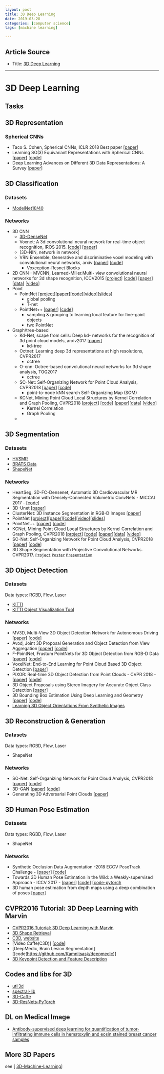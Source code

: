```yaml
---
layout: post
title: 3D Deep Learning
date: 2019-03-28
categories: [computer science]
tags: [machine learning]

---
```


## Article Source
* Title: [3D Deep Learning](https://github.com/barrykui/3d-deep-learning)

---

# 3D Deep Learning

## Tasks

## 3D Representation

### Spherical CNNs
  - Taco S. Cohen, Spherical CNNs, ICLR 2018 Best paper [[paper](https://openreview.net/forum?id=Hkbd5xZRb)] 
  - Learning SO(3) Equivariant Representations with Spherical CNNs [[paper](https://arxiv.org/pdf/1711.06721v2.pdf)] [[code](https://github.com/daniilidis-group/spherical-cnn)]
  - Deep Learning Advances on Different 3D Data
Representations: A Survey  [[paper](https://arxiv.org/pdf/1808.01462.pdf)] 


## 3D Classification

### Datasets

  - [ModelNet10/40](http://3dshapenets.cs.princeton.edu)

### Networks

  - 3D CNN
      - [3D-DenseNet](https://github.com/barrykui/3ddensenet.torch)
      - Voxnet: A 3d convolutional neural network for real-time object recognition, IROS 2015.  [[code](https://github.com/dimatura/voxnet)] [[paper](http://arxiv.org/abs/1505.00880)]
      - [3D-NIN, network in network]
      - VRN Ensemble, Generative and discriminative voxel modeling with convolutional neural networks, arxiv [[paper](https://arxiv.org/pdf/1608.04236.pdf)] [[code](https://github.com/ajbrock/Generative-and-Discriminative-Voxel-Modeling)]
        - Voxception-Resnet Blocks
  - 2D CNN
        - MVCNN, Learned-Miller.Multi- view convolutional neural networks for 3d shape recognition, ICCV2015 [[project](http://vis-www.cs.umass.edu/mvcnn/)] [[code](https://github.com/suhangpro/mvcnn)] [[paper](http://arxiv.org/abs/1505.00880)][[data](http://maxwell.cs.umass.edu/mvcnn-data/)] [[video](http://vis-www.cs.umass.edu/mvcnn/docs/1694_video.mp4)]
  - Point
      - PointNet [[project](http://stanford.edu/~rqi/pointnet/)][[paper](http://arxiv.org/abs/1612.00593)][[code](https://github.com/charlesq34/pointnet)][[video](https://www.youtube.com/watch?v=Cge-hot0Oc0)][[slides](http://stanford.edu/~rqi/pointnet/docs/cvpr17_pointnet_slides.pdf)]
        - global pooling
        - T-net
      - PointNet++ [[paper](https://arxiv.org/pdf/1706.02413.pdf)] [[code](https://github.com/charlesq34/pointnet2)] 
        - sampling & grouping to learning local feature for fine-gaint objects
        - two PointNet
  - Graph/tree-based 
      - Kd-Net, scape from cells: Deep kd- networks for the recognition of 3d point cloud models, arxiv2017 [[paper](http://arxiv.org/abs/1704.01222)]
        - kd-tree
      - Octnet: Learning deep 3d representations at high resolutions, CVPR2017 
        - octree
      - O-cnn: Octree-based convolutional neural networks for 3d shape analysis, TOG2017
        - octree
      - SO-Net: Self-Organizing Network for Point Cloud Analysis, CVPR2018 [[paper](https://arxiv.org/abs/1803.04249)]  [[code](https://github.com/lijx10/SO-Net)]
        - point-to-node kNN search Self-Organizing Map (SOM)  
      - KCNet, Mining Point Cloud Local Structures by Kernel Correlation and Graph Pooling, CVPR2018   [[project](http://vis-www.cs.umass.edu/mvcnn/)] [[code](https://github.com/suhangpro/mvcnn)] [[paper](http://arxiv.org/abs/1505.00880)][[data](http://maxwell.cs.umass.edu/mvcnn-data/)] [[video](http://vis-www.cs.umass.edu/mvcnn/docs/1694_video.mp4)]
        - Kernel Correlation
        - Graph Pooling
      - 

## 3D Segmentation

### Datasets

  - [HVSMR](http://segchd.csail.mit.edu/data.html)
  - [BRATS Data](https://sites.google.com/site/braintumorsegmentation/home/brats2015)
  - [ShapeNet]()

### Networks

  - HeartSeg, 3D-FC-Densenet, Automatic 3D Cardiovascular MR Segmentation with 
Densely-Connected Volumetric ConvNets - MICCAI 2017 - [[code](https://github.com/yulequan/HeartSeg)]
  - 3D-Unet [[paper](http://lmb.informatik.uni-freiburg.de/Publications/2016/CABR16/cicek16miccai.pdf)]
  - ClusterNet: 3D Instance Segmentation in RGB-D Images [[paper](https://arxiv.org/pdf/1807.08894.pdf)]
  - PointNet [[project](http://stanford.edu/~rqi/pointnet/)][[paper](http://arxiv.org/abs/1612.00593)][[code](https://github.com/charlesq34/pointnet)][[video](https://www.youtube.com/watch?v=Cge-hot0Oc0)][[slides](http://stanford.edu/~rqi/pointnet/docs/cvpr17_pointnet_slides.pdf)]
  - PointNet++ [[paper](https://arxiv.org/pdf/1706.02413.pdf)] [[code](https://github.com/charlesq34/pointnet2)] 
  - KCNet, Mining Point Cloud Local Structures by Kernel Correlation and Graph Pooling, CVPR2018   [[project](http://vis-www.cs.umass.edu/mvcnn/)] [[code](https://github.com/suhangpro/mvcnn)] [[paper](http://arxiv.org/abs/1505.00880)][[data](http://maxwell.cs.umass.edu/mvcnn-data/)] [[video](http://vis-www.cs.umass.edu/mvcnn/docs/1694_video.mp4)]
  - SO-Net: Self-Organizing Network for Point Cloud Analysis, CVPR2018 [[paper](https://arxiv.org/abs/1803.04249)]  [[code](https://github.com/lijx10/SO-Net)]
  - 3D Shape Segmentation with Projective Convolutional Networks. CVPR2017. [`Project`](http://people.cs.umass.edu/~kalo/papers/shapepfcn/) [`Poster`](http://people.cs.umass.edu/~kalo/papers/shapepfcn/ShapePFCN_poster.pdf) [`Presentation`](http://people.cs.umass.edu/~kalo/papers/shapepfcn/ShapePFCN_poster.pdf) 

## 3D Object Detection

### Datasets

Data types: RGBD, Flow, Laser
  - [KITTI](http://www.cvlibs.net/datasets/kitti/eval_object.php?obj_benchmark=3d)
  - [KITTI Object Visualization Tool](https://github.com/barrykui/kitti_object_vis)

### Networks  

  - MV3D, Multi-View 3D Object Detection Network for Autonomous Driving [[paper](https://arxiv.org/pdf/1611.07759)] [[code](https://github.com/bostondiditeam/MV3D)]
  - Avod, Joint 3D Proposal Generation and Object Detection from View Aggregation [[paper](https://arxiv.org/abs/1712.02294)] [[code](https://github.com/kujason/avod)]
  - F-PointNet, Frustum PointNets for 3D Object Detection from RGB-D Data [[paper](https://arxiv.org/abs/1711.08488)] [[code](https://github.com/charlesq34/frustum-pointnets)]
  - VoxelNet: End-to-End Learning for Point Cloud Based 3D Object Detection [[paper](https://arxiv.org/abs/1711.06396)]
  - PIXOR: Real-time 3D Object Detection from Point Clouds - CVPR 2018 -  [[paper](http://openaccess.thecvf.com/content_cvpr_2018/papers/Yang_PIXOR_Real-Time_3D_CVPR_2018_paper.pdf)] [[code](https://github.com/charlesq34/frustum-pointnets)]
  - 3D Object Proposals using Stereo Imagery for Accurate Object Class Detection [[paper](https://arxiv.org/abs/1608.07711)]
  - 3D Bounding Box Estimation Using Deep Learning and Geometry [[paper](https://arxiv.org/abs/1612.00496)]  [[code](https://github.com/smallcorgi/3D-Deepbox)]
  - [Learning 3D Object Orientations From Synthetic Images](http://cs231n.stanford.edu/reports/rqi_final_report.pdf)

## 3D Reconstruction & Generation

### Datasets

Data types: RGBD, Flow, Laser
  - ShapeNet

### Networks  

  - SO-Net: Self-Organizing Network for Point Cloud Analysis, CVPR2018 [[paper](https://arxiv.org/abs/1803.04249)]  [[code](https://github.com/lijx10/SO-Net)]
  - 3D-GAN  [[paper](https://arxiv.org/abs/1612.00496)]  [[code](https://github.com/zck119/3dgan-release)]
  - Generating 3D Adversarial Point Clouds [[paper](https://arxiv.org/pdf/1809.07016.pdf)] 

## 3D Human Pose Estimation

### Datasets

Data types: RGBD, Flow, Laser
  - ShapeNet

### Networks  

  - Synthetic Occlusion Data Augmentation -2018 ECCV PoseTrack Challenge - [[paper](https://arxiv.org/abs/1809.04987)] [[code](https://github.com/isarandi/synthetic-occlusion)]
  - Towards 3D Human Pose Estimation in the Wild: a Weakly-supervised Approach - ICCV 2017  - [[paper](https://arxiv.org/abs/1809.04987)] [[code](https://github.com/xingyizhou/pose-hg-3d)] [[code-pytorch](https://github.com/xingyizhou/Pytorch-pose-hg-3d)
  - 3D human pose estimation from depth maps using a deep combination of poses [[paper](https://arxiv.org/pdf/1807.05389.pdf)] 


## CVPR2016 Tutorial: 3D Deep Learning with Marvin
  - [CVPR2016 Tutorial: 3D Deep Learning with Marvin](http://vision.princeton.edu/event/cvpr16/3DDeepLearning/)
  - [3D Shape Retrieval](https://shapenet.cs.stanford.edu/shrec16/)
  - [C3D](https://github.com/facebook/C3D), [website](http://www.cs.dartmouth.edu/~dutran/c3d/)
  - [Video Caffe(C3D)] [[code](https://github.com/chuckcho/video-caffe)]
  - [DeepMedic, Brain Lesion Segmentation] [[code(https://github.com/Kamnitsask/deepmedic)]
  - [3D Keypoint Detection and Feature Description](http://staffhome.ecm.uwa.edu.au/~00051632/page100.html)

## Codes and libs for 3D
  - [util3d](https://github.com/fyu/util3d)
  - [spectral-lib](https://github.com/mbhenaff/spectral-lib)
  - [3D-Caffe](https://github.com/yulequan/3D-Caffe#installation)
  - [3D-ResNets-PyTorch](https://github.com/kenshohara/3D-ResNets-PyTorch)


## DL on Medical Image
  - [Antibody-supervised deep learning for quantification of tumor-infiltrating immune cells in hematoxylin and eosin stained breast cancer samples](https://www.ncbi.nlm.nih.gov/pmc/articles/PMC5027738/)

## More 3D Papers

see [ [3D-Machine-Learning](https://github.com/timzhang642/3D-Machine-Learning)]
